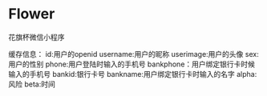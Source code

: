 # Flower
花旗杯微信小程序

缓存信息：
id:用户的openid
username:用户的昵称
userimage:用户的头像
sex:用户的性别
phone:用户登陆时输入的手机号
bankphone：用户绑定银行卡时候输入的手机号
bankid:银行卡号
bankname:用户绑定银行卡时输入的名字
alpha:风险
beta:时间